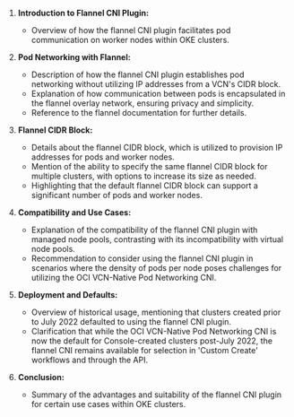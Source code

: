 

1. **Introduction to Flannel CNI Plugin:**
   - Overview of how the flannel CNI plugin facilitates pod communication on worker nodes within OKE clusters.

2. **Pod Networking with Flannel:**
   - Description of how the flannel CNI plugin establishes pod networking without utilizing IP addresses from a VCN's CIDR block.
   - Explanation of how communication between pods is encapsulated in the flannel overlay network, ensuring privacy and simplicity.
   - Reference to the flannel documentation for further details.

3. **Flannel CIDR Block:**
   - Details about the flannel CIDR block, which is utilized to provision IP addresses for pods and worker nodes.
   - Mention of the ability to specify the same flannel CIDR block for multiple clusters, with options to increase its size as needed.
   - Highlighting that the default flannel CIDR block can support a significant number of pods and worker nodes.

4. **Compatibility and Use Cases:**
   - Explanation of the compatibility of the flannel CNI plugin with managed node pools, contrasting with its incompatibility with virtual node pools.
   - Recommendation to consider using the flannel CNI plugin in scenarios where the density of pods per node poses challenges for utilizing the OCI VCN-Native Pod Networking CNI.

5. **Deployment and Defaults:**
   - Overview of historical usage, mentioning that clusters created prior to July 2022 defaulted to using the flannel CNI plugin.
   - Clarification that while the OCI VCN-Native Pod Networking CNI is now the default for Console-created clusters post-July 2022, the flannel CNI remains available for selection in 'Custom Create' workflows and through the API.

6. **Conclusion:**
   - Summary of the advantages and suitability of the flannel CNI plugin for certain use cases within OKE clusters.
